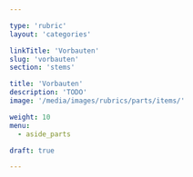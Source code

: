 ```yaml
---

type: 'rubric'
layout: 'categories'

linkTitle: 'Vorbauten'
slug: 'vorbauten'
section: 'stems'

title: 'Vorbauten' 
description: 'TODO'
image: '/media/images/rubrics/parts/items/'

weight: 10
menu:
  - aside_parts

draft: true

---
```

